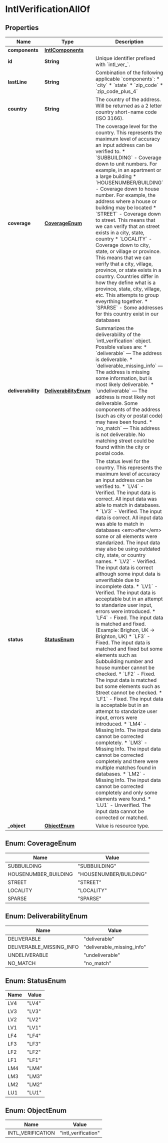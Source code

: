 

# IntlVerificationAllOf


## Properties

| Name | Type | Description | Notes |
|------------ | ------------- | ------------- | -------------|
|**components** | [**IntlComponents**](IntlComponents.md) |  |  [optional] |
|**id** | **String** | Unique identifier prefixed with &#x60;intl_ver_&#x60;. |  [optional] |
|**lastLine** | **String** | Combination of the following applicable &#x60;components&#x60;: * &#x60;city&#x60; * &#x60;state&#x60; * &#x60;zip_code&#x60; * &#x60;zip_code_plus_4&#x60;  |  [optional] |
|**country** | **String** | The country of the address. Will be returned as a 2 letter country short-name code (ISO 3166). |  [optional] |
|**coverage** | [**CoverageEnum**](#CoverageEnum) | The coverage level for the country. This represents the maximum level of accuracy an input address can be verified to.  * &#x60;SUBBUILDING&#x60; - Coverage down to unit numbers. For example, in an apartment or a large building * &#x60;HOUSENUMBER/BUILDING&#x60; - Coverage down to house number. For example, the address where a house or building may be located * &#x60;STREET&#x60; - Coverage down to street. This means that we can verify that an street exists in a city, state, country * &#x60;LOCALITY&#x60; - Coverage down to city, state, or village or province. This means that we can verify that a city, village, province, or state exists in a country. Countries differ in how they define what is a province, state, city, village, etc. This attempts to group eveyrthing together. * &#x60;SPARSE&#x60; - Some addresses for this country exist in our databases  |  [optional] |
|**deliverability** | [**DeliverabilityEnum**](#DeliverabilityEnum) | Summarizes the deliverability of the &#x60;intl_verification&#x60; object. Possible values are: * &#x60;deliverable&#x60; — The address is deliverable. * &#x60;deliverable_missing_info&#x60; — The address is missing some information, but is most likely deliverable. * &#x60;undeliverable&#x60; — The address is most likely not deliverable. Some components of the address (such as city or postal code) may have been found. * &#x60;no_match&#x60; — This address is not deliverable. No matching street could be found within the city or postal code.  |  [optional] |
|**status** | [**StatusEnum**](#StatusEnum) | The status level for the country. This represents the maximum level of accuracy an input address can be verified to.  * &#x60;LV4&#x60; - Verified. The input data is correct. All input data was able to match in databases. * &#x60;LV3&#x60; - Verified. The input data is correct. All input data was able to match in databases &lt;em&gt;after&lt;/em&gt; some or all elements were standarized. The input data may also be using outdated city, state, or country names. * &#x60;LV2&#x60; - Verified. The input data is correct although some input data is unverifiable due to incomplete data. * &#x60;LV1&#x60; - Verified. The input data is acceptable but in an attempt to standarize user input, errors were introduced. * &#x60;LF4&#x60; - Fixed. The input data is matched and fixed. (Example: Brighon, UK -&gt; Brighton, UK) * &#x60;LF3&#x60; - Fixed. The input data is matched and fixed but some elements such as Subbuilding number and house number cannot be checked. * &#x60;LF2&#x60; - Fixed. The input data is matched but some elements such as Street cannot be checked. * &#x60;LF1&#x60; - Fixed. The input data is acceptable but in an attempt to standarize user input, errors were introduced. * &#x60;LM4&#x60; - Missing Info. The input data cannot be corrected completely. * &#x60;LM3&#x60; - Missing Info. The input data cannot be corrected completely and there were multiple matches found in databases. * &#x60;LM2&#x60; - Missing Info. The input data cannot be corrected completely and only some elements were found. * &#x60;LU1&#x60; - Unverified. The input data cannot be corrected or matched.  |  [optional] |
|**_object** | [**ObjectEnum**](#ObjectEnum) | Value is resource type. |  [optional] |



## Enum: CoverageEnum

| Name | Value |
|---- | -----|
| SUBBUILDING | &quot;SUBBUILDING&quot; |
| HOUSENUMBER_BUILDING | &quot;HOUSENUMBER/BUILDING&quot; |
| STREET | &quot;STREET&quot; |
| LOCALITY | &quot;LOCALITY&quot; |
| SPARSE | &quot;SPARSE&quot; |



## Enum: DeliverabilityEnum

| Name | Value |
|---- | -----|
| DELIVERABLE | &quot;deliverable&quot; |
| DELIVERABLE_MISSING_INFO | &quot;deliverable_missing_info&quot; |
| UNDELIVERABLE | &quot;undeliverable&quot; |
| NO_MATCH | &quot;no_match&quot; |



## Enum: StatusEnum

| Name | Value |
|---- | -----|
| LV4 | &quot;LV4&quot; |
| LV3 | &quot;LV3&quot; |
| LV2 | &quot;LV2&quot; |
| LV1 | &quot;LV1&quot; |
| LF4 | &quot;LF4&quot; |
| LF3 | &quot;LF3&quot; |
| LF2 | &quot;LF2&quot; |
| LF1 | &quot;LF1&quot; |
| LM4 | &quot;LM4&quot; |
| LM3 | &quot;LM3&quot; |
| LM2 | &quot;LM2&quot; |
| LU1 | &quot;LU1&quot; |



## Enum: ObjectEnum

| Name | Value |
|---- | -----|
| INTL_VERIFICATION | &quot;intl_verification&quot; |




